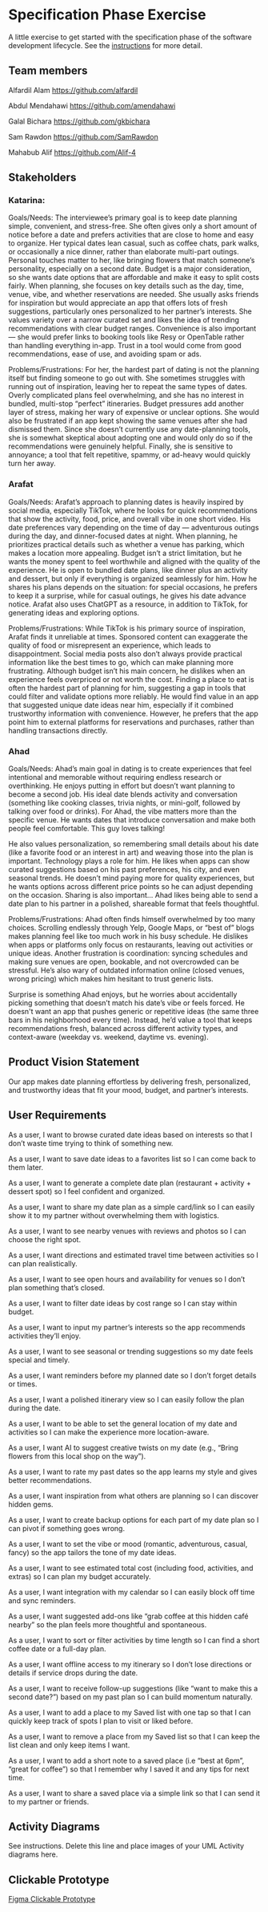 # Specification Phase Exercise

A little exercise to get started with the specification phase of the software development lifecycle. See the [instructions](instructions.md) for more detail.

## Team members

Alfardil Alam https://github.com/alfardil

Abdul Mendahawi https://github.com/amendahawi

Galal Bichara https://github.com/gkbichara

Sam Rawdon https://github.com/SamRawdon

Mahabub Alif https://github.com/Alif-4

## Stakeholders

### Katarina:

Goals/Needs:
The interviewee’s primary goal is to keep date planning simple, convenient, and stress-free. She often gives only a short amount of notice before a date and prefers activities that are close to home and easy to organize. Her typical dates lean casual, such as coffee chats, park walks, or occasionally a nice dinner, rather than elaborate multi-part outings. Personal touches matter to her, like bringing flowers that match someone’s personality, especially on a second date. Budget is a major consideration, so she wants date options that are affordable and make it easy to split costs fairly. When planning, she focuses on key details such as the day, time, venue, vibe, and whether reservations are needed. She usually asks friends for inspiration but would appreciate an app that offers lots of fresh suggestions, particularly ones personalized to her partner’s interests. She values variety over a narrow curated set and likes the idea of trending recommendations with clear budget ranges. Convenience is also important — she would prefer links to booking tools like Resy or OpenTable rather than handling everything in-app. Trust in a tool would come from good recommendations, ease of use, and avoiding spam or ads.

Problems/Frustrations:
For her, the hardest part of dating is not the planning itself but finding someone to go out with. She sometimes struggles with running out of inspiration, leaving her to repeat the same types of dates. Overly complicated plans feel overwhelming, and she has no interest in bundled, multi-stop “perfect” itineraries. Budget pressures add another layer of stress, making her wary of expensive or unclear options. She would also be frustrated if an app kept showing the same venues after she had dismissed them. Since she doesn’t currently use any date-planning tools, she is somewhat skeptical about adopting one and would only do so if the recommendations were genuinely helpful. Finally, she is sensitive to annoyance; a tool that felt repetitive, spammy, or ad-heavy would quickly turn her away.

### Arafat

Goals/Needs:
Arafat’s approach to planning dates is heavily inspired by social media, especially TikTok, where he looks for quick recommendations that show the activity, food, price, and overall vibe in one short video. His date preferences vary depending on the time of day — adventurous outings during the day, and dinner-focused dates at night. When planning, he prioritizes practical details such as whether a venue has parking, which makes a location more appealing. Budget isn’t a strict limitation, but he wants the money spent to feel worthwhile and aligned with the quality of the experience. He is open to bundled date plans, like dinner plus an activity and dessert, but only if everything is organized seamlessly for him. How he shares his plans depends on the situation: for special occasions, he prefers to keep it a surprise, while for casual outings, he gives his date advance notice. Arafat also uses ChatGPT as a resource, in addition to TikTok, for generating ideas and exploring options.

Problems/Frustrations:
While TikTok is his primary source of inspiration, Arafat finds it unreliable at times. Sponsored content can exaggerate the quality of food or misrepresent an experience, which leads to disappointment. Social media posts also don’t always provide practical information like the best times to go, which can make planning more frustrating. Although budget isn’t his main concern, he dislikes when an experience feels overpriced or not worth the cost. Finding a place to eat is often the hardest part of planning for him, suggesting a gap in tools that could filter and validate options more reliably. He would find value in an app that suggested unique date ideas near him, especially if it combined trustworthy information with convenience. However, he prefers that the app point him to external platforms for reservations and purchases, rather than handling transactions directly.

### Ahad

Goals/Needs:
Ahad’s main goal in dating is to create experiences that feel intentional and memorable without requiring endless research or overthinking. He enjoys putting in effort but doesn’t want planning to become a second job. His ideal date blends activity and conversation (something like cooking classes, trivia nights, or mini-golf, followed by talking over food or drinks). For Ahad, the vibe matters more than the specific venue. He wants dates that introduce conversation and make both people feel comfortable. This guy loves talking!

He also values personalization, so remembering small details about his date (like a favorite food or an interest in art) and weaving those into the plan is important. Technology plays a role for him. He likes when apps can show curated suggestions based on his past preferences, his city, and even seasonal trends. He doesn’t mind paying more for quality experiences, but he wants options across different price points so he can adjust depending on the occasion. Sharing is also important... Ahad likes being able to send a date plan to his partner in a polished, shareable format that feels thoughtful.

Problems/Frustrations:
Ahad often finds himself overwhelmed by too many choices. Scrolling endlessly through Yelp, Google Maps, or “best of” blogs makes planning feel like too much work in his busy schedule. He dislikes when apps or platforms only focus on restaurants, leaving out activities or unique ideas. Another frustration is coordination: syncing schedules and making sure venues are open, bookable, and not overcrowded can be stressful. He’s also wary of outdated information online (closed venues, wrong pricing) which makes him hesitant to trust generic lists.

Surprise is something Ahad enjoys, but he worries about accidentally picking something that doesn’t match his date’s vibe or feels forced. He doesn't want an app that pushes generic or repetitive ideas (the same three bars in his neighborhood every time). Instead, he’d value a tool that keeps recommendations fresh, balanced across different activity types, and context-aware (weekday vs. weekend, daytime vs. evening).

## Product Vision Statement

Our app makes date planning effortless by delivering fresh, personalized, and trustworthy ideas that fit your mood, budget, and partner’s interests.

## User Requirements

As a user, I want to browse curated date ideas based on interests so that I don’t waste time trying to think of something new.

As a user, I want to save date ideas to a favorites list so I can come back to them later.

As a user, I want to generate a complete date plan (restaurant + activity + dessert spot) so I feel confident and organized.

As a user, I want to share my date plan as a simple card/link so I can easily show it to my partner without overwhelming them with logistics.

As a user, I want to see nearby venues with reviews and photos so I can choose the right spot.

As a user, I want directions and estimated travel time between activities so I can plan realistically.

As a user, I want to see open hours and availability for venues so I don’t plan something that’s closed.

As a user, I want to filter date ideas by cost range so I can stay within budget.

As a user, I want to input my partner’s interests so the app recommends activities they’ll enjoy.

As a user, I want to see seasonal or trending suggestions so my date feels special and timely.

As a user, I want reminders before my planned date so I don’t forget details or times.

As a user, I want a polished itinerary view so I can easily follow the plan during the date.

As a user, I want to be able to set the general location of my date and activities so I can make the experience more location-aware.

As a user, I want AI to suggest creative twists on my date (e.g., “Bring flowers from this local shop on the way”).

As a user, I want to rate my past dates so the app learns my style and gives better recommendations.

As a user, I want inspiration from what others are planning so I can discover hidden gems.

As a user, I want to create backup options for each part of my date plan so I can pivot if something goes wrong.

As a user, I want to set the vibe or mood (romantic, adventurous, casual, fancy) so the app tailors the tone of my date ideas.

As a user, I want to see estimated total cost (including food, activities, and extras) so I can plan my budget accurately.

As a user, I want integration with my calendar so I can easily block off time and sync reminders.

As a user, I want suggested add-ons like “grab coffee at this hidden café nearby” so the plan feels more thoughtful and spontaneous.

As a user, I want to sort or filter activities by time length so I can find a short coffee date or a full-day plan.

As a user, I want offline access to my itinerary so I don’t lose directions or details if service drops during the date.

As a user, I want to receive follow-up suggestions (like “want to make this a second date?”) based on my past plan so I can build momentum naturally.

As a user, I want to add a place to my Saved list with one tap so that I can quickly keep track of spots I plan to visit or liked before.

As a user, I want to remove a place from my Saved list so that I can keep the list clean and only keep items I want.

As a user, I want to add a short note to a saved place (i.e “best at 6pm”, “great for coffee”) so that I remember why I saved it and any tips for next time.

As a user, I want to share a saved place via a simple link so that I can send it to my partner or friends.

## Activity Diagrams

See instructions. Delete this line and place images of your UML Activity diagrams here.

## Clickable Prototype

[Figma Clickable Prototype](https://www.figma.com/design/L0lrg8xZViNMR8RQ9ltLTR/wireframe?node-id=0-1&p=f&t=Az4c8fRPl226IJbD-0)
